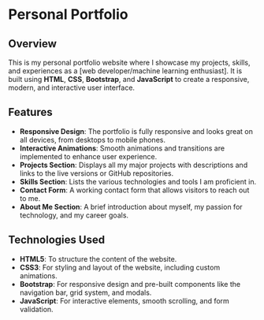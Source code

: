 
# Personal Portfolio

## Overview
This is my personal portfolio website where I showcase my projects, skills, and experiences as a [web developer/machine learning enthusiast]. It is built using **HTML**, **CSS**, **Bootstrap**, and **JavaScript** to create a responsive, modern, and interactive user interface.

## Features
- **Responsive Design**: The portfolio is fully responsive and looks great on all devices, from desktops to mobile phones.
- **Interactive Animations**: Smooth animations and transitions are implemented to enhance user experience.
- **Projects Section**: Displays all my major projects with descriptions and links to the live versions or GitHub repositories.
- **Skills Section**: Lists the various technologies and tools I am proficient in.
- **Contact Form**: A working contact form that allows visitors to reach out to me.
- **About Me Section**: A brief introduction about myself, my passion for technology, and my career goals.

## Technologies Used
- **HTML5**: To structure the content of the website.
- **CSS3**: For styling and layout of the website, including custom animations.
- **Bootstrap**: For responsive design and pre-built components like the navigation bar, grid system, and modals.
- **JavaScript**: For interactive elements, smooth scrolling, and form validation.


